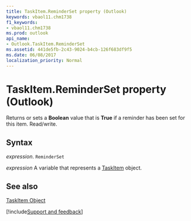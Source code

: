 ```yaml
---
title: TaskItem.ReminderSet property (Outlook)
keywords: vbaol11.chm1738
f1_keywords:
- vbaol11.chm1738
ms.prod: outlook
api_name:
- Outlook.TaskItem.ReminderSet
ms.assetid: 441de5fb-2c43-9024-b4cb-126f683df9f5
ms.date: 06/08/2017
localization_priority: Normal
---
```



# TaskItem.ReminderSet property (Outlook)

Returns or sets a  **Boolean** value that is **True** if a reminder has been set for this item. Read/write.


## Syntax

_expression_. `ReminderSet`

_expression_ A variable that represents a [TaskItem](Outlook.TaskItem.md) object.


## See also


[TaskItem Object](Outlook.TaskItem.md)

[!include[Support and feedback](~/includes/feedback-boilerplate.md)]